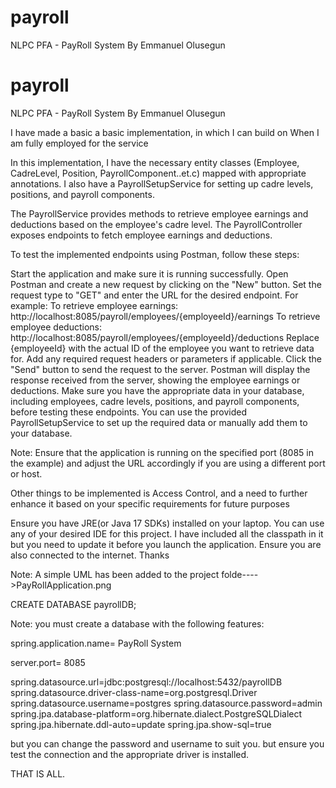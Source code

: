 # payroll
NLPC PFA - PayRoll System By Emmanuel Olusegun





# payroll
NLPC PFA - PayRoll System By Emmanuel Olusegun

I have made a basic a basic implementation, in which I can build on When I am fully employed for the service

In this implementation, I have the necessary entity classes (Employee, CadreLevel, Position, PayrollComponent..et.c) mapped with appropriate annotations.
I also have a PayrollSetupService for setting up cadre levels, positions, and payroll components.

The PayrollService provides methods to retrieve employee earnings and deductions based on the employee's cadre level. 
The PayrollController exposes endpoints to fetch employee earnings and deductions.


To test the implemented endpoints using Postman, follow these steps:

Start the application and make sure it is running successfully.
Open Postman and create a new request by clicking on the "New" button.
Set the request type to "GET" and enter the URL for the desired endpoint. For example:
To retrieve employee earnings: http://localhost:8085/payroll/employees/{employeeId}/earnings
To retrieve employee deductions: http://localhost:8085/payroll/employees/{employeeId}/deductions
Replace {employeeId} with the actual ID of the employee you want to retrieve data for.
Add any required request headers or parameters if applicable.
Click the "Send" button to send the request to the server.
Postman will display the response received from the server, showing the employee earnings or deductions.
Make sure you have the appropriate data in your database, including employees, cadre levels, positions, and payroll components, before testing these endpoints. You can use the provided PayrollSetupService to set up the required data or manually add them to your database.

Note: Ensure that the application is running on the specified port (8085 in the example) and adjust the URL accordingly if you are using a different port or host.

Other things to be implemented is Access Control, and a need to further enhance it based on your specific requirements for future purposes



Ensure you have JRE(or Java 17 SDKs) installed on your laptop. You can use any of your desired IDE for this project.   I have included all the classpath in it but you need to update it before you launch the application. Ensure you are also connected to the internet. Thanks



Note: A simple UML has been added to the project folde---->PayRollApplication.png



CREATE DATABASE payrollDB;

Note: you must create a database with the following features:

spring.application.name= PayRoll System

server.port= 8085

spring.datasource.url=jdbc:postgresql://localhost:5432/payrollDB
spring.datasource.driver-class-name=org.postgresql.Driver
spring.datasource.username=postgres
spring.datasource.password=admin
spring.jpa.database-platform=org.hibernate.dialect.PostgreSQLDialect
spring.jpa.hibernate.ddl-auto=update
spring.jpa.show-sql=true



but you can change the password and username to suit you. but ensure you test the connection and the appropriate driver is installed.

THAT IS ALL.
